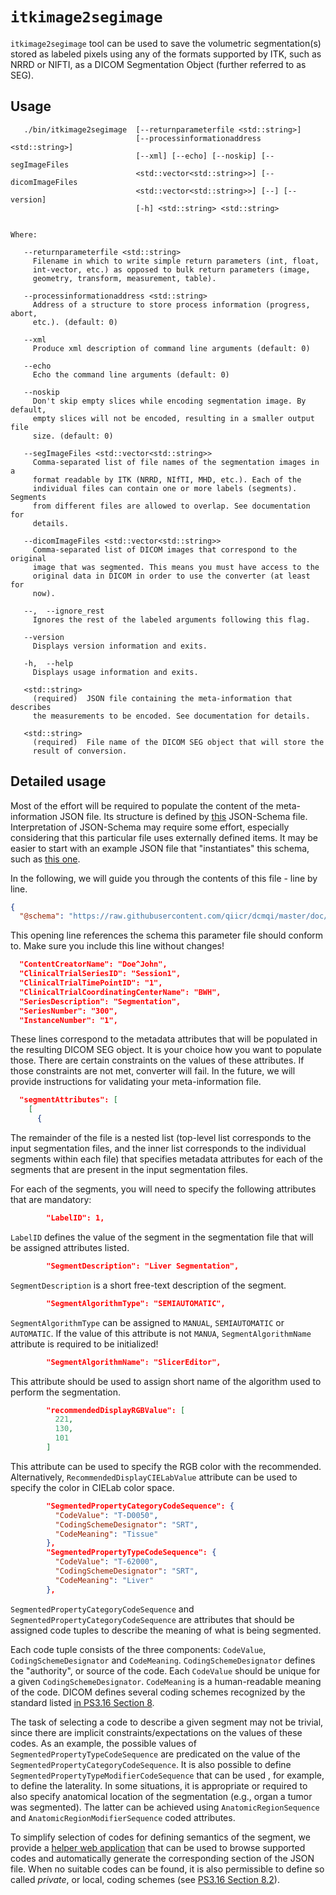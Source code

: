 # `itkimage2segimage`

`itkimage2segimage` tool can be used to save the volumetric segmentation(s) stored as labeled pixels using any of the formats supported by ITK, such as NRRD or NIFTI, as a DICOM Segmentation Object (further referred to as SEG).

## Usage

```
   ./bin/itkimage2segimage  [--returnparameterfile <std::string>]
                            [--processinformationaddress <std::string>]
                            [--xml] [--echo] [--noskip] [--segImageFiles
                            <std::vector<std::string>>] [--dicomImageFiles
                            <std::vector<std::string>>] [--] [--version]
                            [-h] <std::string> <std::string>


Where:

   --returnparameterfile <std::string>
     Filename in which to write simple return parameters (int, float,
     int-vector, etc.) as opposed to bulk return parameters (image,
     geometry, transform, measurement, table).

   --processinformationaddress <std::string>
     Address of a structure to store process information (progress, abort,
     etc.). (default: 0)

   --xml
     Produce xml description of command line arguments (default: 0)

   --echo
     Echo the command line arguments (default: 0)

   --noskip
     Don't skip empty slices while encoding segmentation image. By default,
     empty slices will not be encoded, resulting in a smaller output file
     size. (default: 0)

   --segImageFiles <std::vector<std::string>>
     Comma-separated list of file names of the segmentation images in a
     format readable by ITK (NRRD, NIfTI, MHD, etc.). Each of the
     individual files can contain one or more labels (segments). Segments
     from different files are allowed to overlap. See documentation for
     details.

   --dicomImageFiles <std::vector<std::string>>
     Comma-separated list of DICOM images that correspond to the original
     image that was segmented. This means you must have access to the
     original data in DICOM in order to use the converter (at least for
     now).

   --,  --ignore_rest
     Ignores the rest of the labeled arguments following this flag.

   --version
     Displays version information and exits.

   -h,  --help
     Displays usage information and exits.

   <std::string>
     (required)  JSON file containing the meta-information that describes
     the measurements to be encoded. See documentation for details.

   <std::string>
     (required)  File name of the DICOM SEG object that will store the
     result of conversion.
```

## Detailed usage

Most of the effort will be required to populate the content of the meta-information JSON file. Its structure is defined by [this](https://github.com/QIICR/dcmqi/blob/master/doc/schemas/seg-schema.json) JSON-Schema file. Interpretation of JSON-Schema may require some effort, especially considering that this particular file uses externally defined items. It may be easier to start with an example JSON file that "instantiates" this schema, such as [this one](https://github.com/QIICR/dcmqi/blob/master/doc/examples/seg-example.json).

In the following, we will guide you through the contents of this file - line by line.

```JSON
{
  "@schema": "https://raw.githubusercontent.com/qiicr/dcmqi/master/doc/schemas/seg-schema.json#",
```

This opening line references the schema this parameter file should conform to. Make sure you include this line without changes!

```JSON
  "ContentCreatorName": "Doe^John",
  "ClinicalTrialSeriesID": "Session1",
  "ClinicalTrialTimePointID": "1",
  "ClinicalTrialCoordinatingCenterName": "BWH",
  "SeriesDescription": "Segmentation",
  "SeriesNumber": "300",
  "InstanceNumber": "1",
```

These lines correspond to the metadata attributes that will be populated in the resulting DICOM SEG object. It is your choice how you want to populate those. There are certain constraints on the values of these attributes. If those constraints are not met, converter will fail. In the future, we will provide instructions for validating your meta-information file.

```JSON
  "segmentAttributes": [
    [
      {
```

The remainder of the file is a nested list (top-level list corresponds to the input segmentation files, and the inner list corresponds to the individual segments within each file) that specifies metadata attributes for each of the segments that are present in the input segmentation files.

For each of the segments, you will need to specify the following attributes that are mandatory:

```JSON
        "LabelID": 1,
```

`LabelID` defines the value of the segment in the segmentation file that will be assigned attributes listed.

```JSON
        "SegmentDescription": "Liver Segmentation",
```

`SegmentDescription` is a short free-text description of the segment.

```JSON
        "SegmentAlgorithmType": "SEMIAUTOMATIC",
```

`SegmentAlgorithmType` can be assigned to `MANUAL`, `SEMIAUTOMATIC` or `AUTOMATIC`. If the value of this attribute is not `MANUA`, `SegmentAlgorithmName` attribute is required to be initialized!

```JSON
        "SegmentAlgorithmName": "SlicerEditor",
```

This attribute should be used to assign short name of the algorithm used to perform the segmentation.

```JSON
        "recommendedDisplayRGBValue": [
          221,
          130,
          101
        ]
```

This attribute can be used to specify the RGB color with the recommended. Alternatively, `RecommendedDisplayCIELabValue` attribute can be used to specify the color in CIELab color space.

```JSON        
        "SegmentedPropertyCategoryCodeSequence": {
          "CodeValue": "T-D0050",
          "CodingSchemeDesignator": "SRT",
          "CodeMeaning": "Tissue"
        },
        "SegmentedPropertyTypeCodeSequence": {
          "CodeValue": "T-62000",
          "CodingSchemeDesignator": "SRT",
          "CodeMeaning": "Liver"
        },
```

`SegmentedPropertyCategoryCodeSequence` and `SegmentedPropertyCategoryCodeSequence` are attributes that should be assigned code tuples to describe the meaning of what is being segmented. 

Each code tuple consists of the three components:  `CodeValue`, `CodingSchemeDesignator` and `CodeMeaning`. `CodingSchemeDesignator` defines the "authority", or source of the code. Each `CodeValue` should be unique for a given `CodingSchemeDesignator`. `CodeMeaning` is a human-readable meaning of the code. DICOM defines several coding schemes recognized by the standard listed [in PS3.16 Section 8](http://dicom.nema.org/medical/dicom/current/output/chtml/part16/chapter_8.html). 

The task of selecting a code to describe a given segment may not be trivial, since there are implicit constraints/expectations on the values of these codes. As an example, the possible values of `SegmentedPropertyTypeCodeSequence` are predicated on the value of the `SegmentedPropertyCategoryCodeSequence`. It is also possible to define `SegmentedPropertyTypeModifierCodeSequence` that can be used , for example, to define the laterality. In some situations, it is appropriate or required to also specify anatomical location of the segmentation (e.g., organ a tumor was segmented). The latter can be achieved using `AnatomicRegionSequence` and `AnatomicRegionModifierSequence` coded attributes.

To simplify selection of codes for defining semantics of the segment, we provide a [helper web application](http://qiicr.org/dcmqi/#/seg) that can be used to browse supported codes and automatically generate the corresponding section of the JSON file. When no suitable codes can be found, it is also permissible to define so called _private_, or local, coding schemes (see [PS3.16 Section 8.2](http://dicom.nema.org/medical/dicom/current/output/chtml/part03/sect_8.2.html)). 